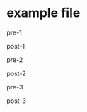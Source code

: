 # example file

pre-1
<!-- mk-inject:start:single-line -->
<!-- mk-inject:end:single-line -->
post-1

pre-2
<!-- mk-inject:start:single-line -->
<!-- mk-inject:end:single-line -->
post-2

pre-3
<!-- mk-inject:start:single-line -->
<!-- mk-inject:end:single-line -->
post-3

